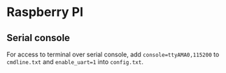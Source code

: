# Raspberry PI

## Serial console

For access to terminal over serial console, add `console=ttyAMA0,115200` to `cmdline.txt` and `enable_uart=1` into `config.txt`.
